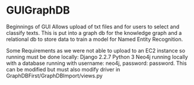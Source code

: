 # GUIGraphDB

Beginnings of GUI
Allows upload of txt files and for users to select and classify texts. This is put into a graph db for the knowledge graph and a relational db to store data to train a model for Named Entity Recognition.

Some Requirements as we were not able to upload to an EC2 instance so running must be done locally:
Django 2.2.7
Python 3
Neo4j running locally with a database running with username: neo4j, password: password. This can be modified but must also modify driver in GraphDBFirst/GraphDBImport/views.py
